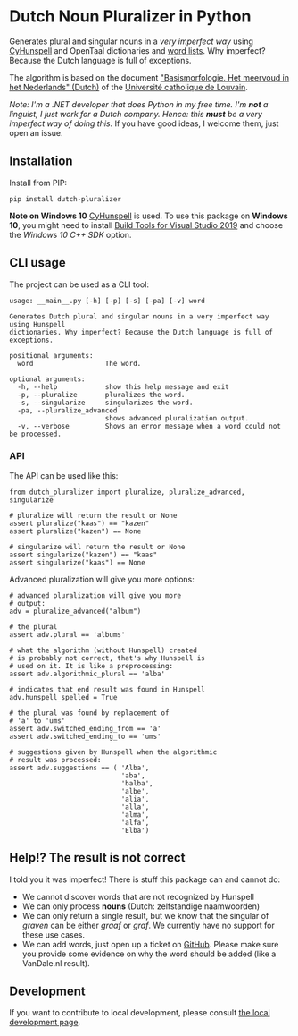 # Dutch Noun Pluralizer in Python

Generates plural and singular nouns in a _very imperfect way_ using <a href="https://github.com/MSeal/cython_hunspell">CyHunspell</a> and OpenTaal dictionaries and <a href="https://github.com/OpenTaal/opentaal-wordlist">word lists</a>. Why imperfect? Because the Dutch language is full of exceptions.

The algorithm is based on the document <a href="https://sites.uclouvain.be/gramlink/Gramlink-NL/morfologie/pdf/m_nl_02_subst_03_meervoud.pdf">"Basismorfologie. Het meervoud in het Nederlands" (Dutch)</a> of the <a href="https://uclouvain.be/en/index.html">Université catholique de Louvain</a>.

_Note: I'm a .NET developer that does Python in my free time. I'm **not** a linguist, I just work for a Dutch company. Hence: this **must** be a very imperfect way of doing this._ If you have good ideas, I welcome them, just open an issue.

## Installation
Install from PIP:
```
pip install dutch-pluralizer
```

**Note on Windows 10**
<a href="https://github.com/MSeal/cython_hunspell">CyHunspell</a> is used. To use this package on **Windows 10**, you might need to install <a href="https://visualstudio.microsoft.com/downloads/#build-tools-for-visual-studio-2019">Build Tools for Visual Studio 2019</a> and choose the _Windows 10 C++ SDK_ option.

## CLI usage
The project can be used as a CLI tool:
```
usage: __main__.py [-h] [-p] [-s] [-pa] [-v] word

Generates Dutch plural and singular nouns in a very imperfect way using Hunspell     
dictionaries. Why imperfect? Because the Dutch language is full of exceptions.       

positional arguments:
  word                  The word.

optional arguments:
  -h, --help            show this help message and exit
  -p, --pluralize       pluralizes the word.
  -s, --singularize     singularizes the word.
  -pa, --pluralize_advanced
                        shows advanced pluralization output.
  -v, --verbose         Shows an error message when a word could not be processed.   
```

### API
The API can be used like this:

```
from dutch_pluralizer import pluralize, pluralize_advanced, singularize

# pluralize will return the result or None
assert pluralize("kaas") == "kazen"
assert pluralize("kazen") == None

# singularize will return the result or None
assert singularize("kazen") == "kaas"
assert singularize("kaas") == None
```

Advanced pluralization will give you more options:
```
# advanced pluralization will give you more
# output:
adv = pluralize_advanced("album")

# the plural
assert adv.plural == 'albums'

# what the algorithm (without Hunspell) created
# is probably not correct, that's why Hunspell is
# used on it. It is like a preprocessing:
assert adv.algorithmic_plural == 'alba'

# indicates that end result was found in Hunspell
adv.hunspell_spelled = True

# the plural was found by replacement of 
# 'a' to 'ums'
assert adv.switched_ending_from == 'a'
assert adv.switched_ending_to == 'ums'

# suggestions given by Hunspell when the algorithmic
# result was processed:
assert adv.suggestions == ( 'Alba',
                            'aba',        
                            'balba',
                            'albe',
                            'alia',
                            'alla',
                            'alma',
                            'alfa',
                            'Elba')

```

## Help!? The result is not correct
I told you it was imperfect! There is stuff this package can and cannot do:

- We cannot discover words that are not recognized by Hunspell
- We can only process **nouns** (Dutch: zelfstandige naamwoorden)
- We can only return a single result, but we know that the singular of _graven_ can be either _graaf_ or _graf_. We currently have no support for these use cases.
- We can add words, just open up a ticket on <a href="https://github.com/keescbakker/dutch-pluralizer-py/issues">GitHub</a>. Please make sure you provide some evidence on why the word should be added (like a VanDale.nl result).


## Development
If you want to contribute to local development, please consult <a href="DEV.md">the local development page</a>.



